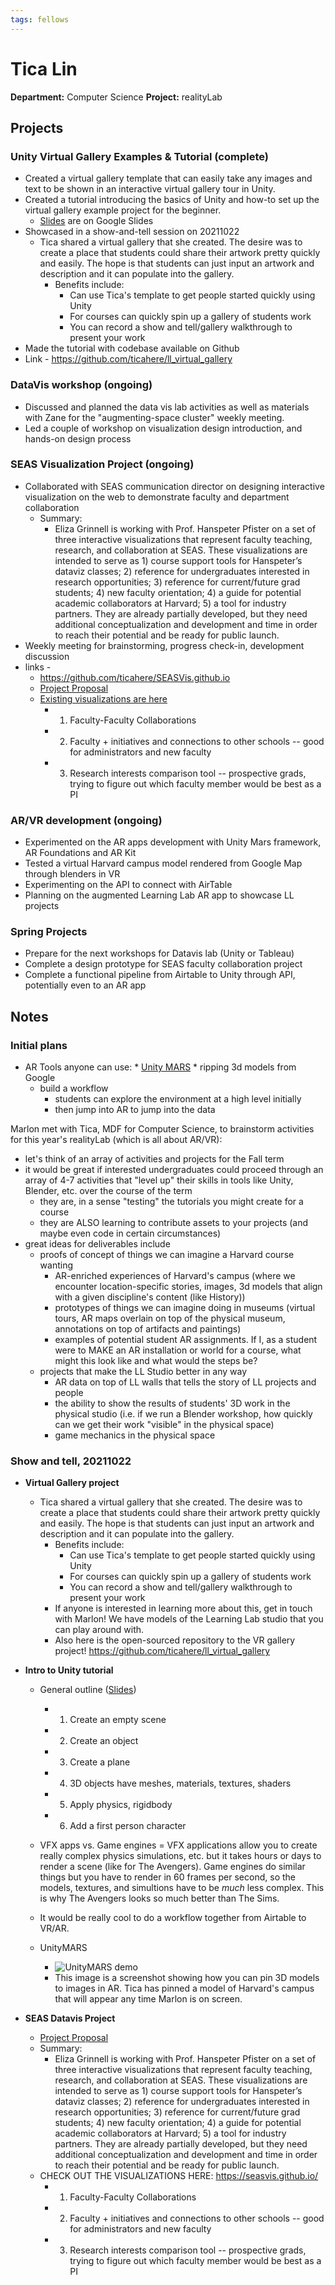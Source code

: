 ```yaml
---
tags: fellows
---
```


# Tica Lin
**Department:** Computer Science
**Project:** realityLab



## Projects

### Unity Virtual Gallery Examples & Tutorial (complete)
* Created a virtual gallery template that can easily take any images and text to be shown in an interactive virtual gallery tour in Unity.
* Created a tutorial introducing the basics of Unity and how-to set up the virtual gallery example project for the beginner.
    * [Slides](https://docs.google.com/presentation/d/1KF3giG94M3bvd54hdqesugrsnMmX1VkIfQkW9lD_yUQ/edit#slide=id.p) are on Google Slides
* Showcased in a show-and-tell session on 20211022
    - Tica shared a virtual gallery that she created. The desire was to create a place that students could share their artwork pretty quickly and easily. The hope is that students can just input an artwork and description and it can populate into the gallery.
        - Benefits include:
            - Can use Tica's template to get people started quickly using Unity
            - For courses can quickly spin up a gallery of students work
            - You can record a show and tell/gallery walkthrough to present your work
* Made the tutorial with codebase available on Github
* Link - https://github.com/ticahere/ll_virtual_gallery

### DataVis workshop (ongoing)
* Discussed and planned the data vis lab activities as well as materials with Zane for the "augmenting-space cluster" weekly meeting.
* Led a couple of workshop on visualization design introduction, and hands-on design process

### SEAS Visualization Project (ongoing)
* Collaborated with SEAS communication director on designing interactive visualization on the web to demonstrate faculty and department collaboration
    * Summary:
        - Eliza Grinnell is working with Prof. Hanspeter Pfister on a set of three interactive visualizations that represent faculty teaching, research, and collaboration at SEAS. These visualizations are intended to serve as 1) course support tools for Hanspeter’s dataviz classes; 2) reference for undergraduates interested in research opportunities; 3) reference for current/future grad students; 4) new faculty orientation; 4) a guide for potential academic collaborators at Harvard; 5) a tool for industry partners. They are already partially developed, but they need additional conceptualization and development and time in order to reach their potential and be ready for public launch.
* Weekly meeting for brainstorming, progress check-in, development discussion 
* links - 
    * https://github.com/ticahere/SEASVis.github.io
    * [Project Proposal](https://docs.google.com/document/d/1vFqCUo2oLfNSgmHIz5CJ6UsPfugY8jr4DdLbu2KhLtI/edit#)
    - [Existing visualizations are here](https://seasvis.github.io/)
        * 1. Faculty-Faculty Collaborations
        * 2. Faculty + initiatives and connections to other schools -- good for administrators and new faculty
        * 3. Research interests comparison tool -- prospective grads, trying to figure out which faculty member would be best as a PI

### AR/VR development (ongoing)
* Experimented on the AR apps development with Unity Mars framework, AR Foundations and AR Kit
* Tested a virtual Harvard campus model rendered from Google Map through blenders in VR 
* Experimenting on the API to connect with AirTable
* Planning on the augmented Learning Lab AR app to showcase LL projects


### Spring Projects

* Prepare for the next workshops for Datavis lab (Unity or Tableau)
* Complete a design prototype for SEAS faculty collaboration project
* Complete a functional pipeline from Airtable to Unity through API, potentially even to an AR app

## Notes

### Initial plans
* AR Tools anyone can use:
        * [Unity MARS](https://unity.com/products/unity-mars)
        * ripping 3d models from Google
    * build a workflow
        * students can explore the environment at a high level initially
        * then jump into AR to jump into the data

Marlon met with Tica, MDF for Computer Science, to brainstorm activities for this year's realityLab (which is all about AR/VR):

* let's think of an array of activities and projects for the Fall term
* it would be great if interested undergraduates could proceed through an array of 4-7 activities that "level up" their skills in tools like Unity, Blender, etc. over the course of the term
    * they are, in a sense "testing" the tutorials you might create for a course
    * they are ALSO learning to contribute assets to your projects (and maybe even code in certain circumstances)
* great ideas for deliverables include
    * proofs of concept of things we can imagine a Harvard course wanting
        * AR-enriched experiences of Harvard's campus (where we encounter location-specific stories, images, 3d models that align with a given discipline's content (like History))
        * prototypes of things we can imagine doing in museums (virtual tours, AR maps overlain on top of the physical museum, annotations on top of artifacts and paintings)
        * examples of potential student AR assignments. If I, as a student were to MAKE an AR installation or world for a course, what might this look like and what would the steps be?
    * projects that make the LL Studio better in any way
        * AR data on top of LL walls that tells the story of LL projects and people
        * the ability to show the results of students' 3D work in the physical studio (i.e. if we run a Blender workshop, how quickly can we get their work "visible" in the physical space)
        * game mechanics in the physical space


### Show and tell, 20211022

- **Virtual Gallery project**
    - Tica shared a virtual gallery that she created. The desire was to create a place that students could share their artwork pretty quickly and easily. The hope is that students can just input an artwork and description and it can populate into the gallery.
        - Benefits include:
            - Can use Tica's template to get people started quickly using Unity
            - For courses can quickly spin up a gallery of students work
            - You can record a show and tell/gallery walkthrough to present your work
        -    If anyone is interested in learning more about this, get in touch with Marlon! We have models of the Learning Lab studio that you can play around with.
        -    Also here is the open-sourced repository to the VR gallery project! https://github.com/ticahere/ll_virtual_gallery
- **Intro to Unity tutorial**
    - General outline ([Slides](https://docs.google.com/presentation/d/1KF3giG94M3bvd54hdqesugrsnMmX1VkIfQkW9lD_yUQ/edit#slide=id.p))
        -  1. Create an empty scene
        - 2. Create an object
        - 3. Create a plane
        - 4. 3D objects have meshes, materials, textures, shaders
        - 5. Apply physics, rigidbody
        - 6. Add a first person character
    
    - VFX apps vs. Game engines = VFX applications allow you to create really complex physics simulations, etc. but it takes hours or days to render a scene (like for The Avengers). Game engines do similar things but you have to render in 60 frames per second, so the models, textures, and simultions have to be *much* less complex. This is why The Avengers looks so much better than The Sims. 
    - It would be really cool to do a workflow together from Airtable to VR/AR.
    - UnityMARS
        - ![UnityMARS demo](https://files.slack.com/files-pri/T0HTW3H0V-F02JNJWP04V/screenshot_20211022-113005.png?pub_secret=e994a58460)
        - This image is a screenshot showing how you can pin 3D models to images in AR. Tica has pinned a model of Harvard's campus that will appear any time Marlon is on screen.

- **SEAS Datavis Project** 
    - [Project Proposal](https://docs.google.com/document/d/1vFqCUo2oLfNSgmHIz5CJ6UsPfugY8jr4DdLbu2KhLtI/edit#)
    - Summary:
        - Eliza Grinnell is working with Prof. Hanspeter Pfister on a set of three interactive visualizations that represent faculty teaching, research, and collaboration at SEAS. These visualizations are intended to serve as 1) course support tools for Hanspeter’s dataviz classes; 2) reference for undergraduates interested in research opportunities; 3) reference for current/future grad students; 4) new faculty orientation; 4) a guide for potential academic collaborators at Harvard; 5) a tool for industry partners. They are already partially developed, but they need additional conceptualization and development and time in order to reach their potential and be ready for public launch.
    - CHECK OUT THE VISUALIZATIONS HERE: https://seasvis.github.io/
        * 1. Faculty-Faculty Collaborations
        * 2. Faculty + initiatives and connections to other schools -- good for administrators and new faculty
        * 3. Research interests comparison tool -- prospective grads, trying to figure out which faculty member would be best as a PI